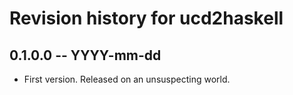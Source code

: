 # Revision history for ucd2haskell

## 0.1.0.0 -- YYYY-mm-dd

* First version. Released on an unsuspecting world.
